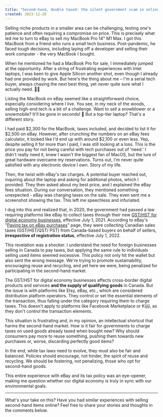 ```yaml
---
title: "Second-hand, double taxed: the silent government scam in online reselling"
created: 2023-12-20
---
```

Selling niche products in a smaller area can be challenging, testing one's patience and often requiring a compromise on price. This is precisely what led me to turn to eBay to sell my MacBook Pro 14" M1 Max. I got this MacBook from a friend who runs a small tech business. Post-pandemic, he faced tough decisions, including laying off a developer and selling their work computer - the very MacBook I bought.

When he mentioned he had a MacBook Pro for sale, I immediately jumped at the opportunity. After a string of frustrating experiences with Intel laptops, I was keen to give Apple Silicon another shot, even though I already had one provided by work. But here's the thing about me – I'm a serial tech buyer, always chasing the next best thing, yet never quite sure what I actually need. 🤦😬

Listing the MacBook on eBay seemed like a straightforward choice, especially considering where I live. You see, in my neck of the woods, selling high-end tech is a bit of a challenge. Want to sell a snowblower or a snowmobile? It'll be gone in seconds! 🤣 But a top-tier laptop? That's a different story.

I had paid \$2,300 for the MacBook, taxes included, and decided to list it for \$2,500 on eBay. However, after crunching the numbers on an eBay fees calculator, it looked like I'd end up with around \$2,100 or even less. Yep, despite selling it for more than I paid, I was still looking at a loss. This is the price you pay for not being careful with tech purchases out of 'need.' I didn't really need it, knew I wasn't the biggest fan of MacOS, but the lure of great hardware overcame my reservations. Turns out, I'm never quite satisfied with any electronic device I own. Story of my life.

Then, the twist with eBay's tax charges. A potential buyer reached out, inquiring about the laptop and asking for additional photos, which I provided. They then asked about my best price, and I explained the eBay fees situation. During our conversation, they mentioned something unexpected - eBay was charging taxes on the sale. They even sent me a screenshot showing the tax. This left me speechless and infuriated.

I dug into this and realized that, in 2020, the government had passed a law requiring platforms like eBay to collect taxes through their new [GST/HST for digital economy businesses](https://www.canada.ca/en/revenue-agency/services/tax/businesses/topics/gst-hst-businesses/digital-economy.html), effective July 1, 2021. According to eBay's "[Paying tax on eBay purchases](https://www.ebay.ca/help/buying/paying-items/paying-tax-ebay-purchases.html?id=4771)" page, they were collecting Canadian sales taxes (GST/HST/QST/ PST) from Canada-based buyers on behalf of sellers, **irrespective of registration status**, effective July 1, 2022.

This revelation was a shocker. I understand the need for foreign businesses selling in Canada to pay taxes, but applying the same rule to individuals selling used items seemed excessive. This policy not only hit the wallet but also sent the wrong message. We're trying to promote sustainability, encouraging reuse and recycling, and yet here we were, being penalized for participating in the second-hand market.

The GST/HST for digital economy businesses affects cross-border digital products and services **and the supply of qualifying goods** in Canada. But the issue is with platforms like Etsy, eBay, etc., which are considered distribution platform operators. They control or set the essential elements of the transaction, thus falling under the category requiring them to charge taxes. This doesn't apply to platforms like Facebook Marketplace or Kijiji, as they don't control the transaction elements.

This situation is frustrating and, in my opinion, an intellectual shortcut that harms the second-hand market. How is it fair for governments to charge taxes on used goods already taxed when bought new? Why should consumers pay more to reuse something, pushing them towards new purchases or, worse, discarding perfectly good items?

In the end, while tax laws need to evolve, they must also be fair and balanced. Policies should encourage, not hinder, the spirit of reuse and recycling. We should be fostering, not penalizing, those who opt for second-hand goods.

This entire experience with eBay and its tax policy was an eye-opener, making me question whether our digital economy is truly in sync with our environmental goals.

---

What's your take on this? Have you had similar experiences with selling second-hand items online? Feel free to share your stories and thoughts in the comments below.